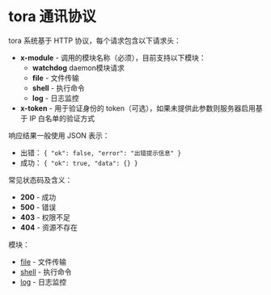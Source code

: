 # tora 通讯协议

tora 系统基于 HTTP 协议，每个请求包含以下请求头：

- **x-module** - 调用的模块名称（必须），目前支持以下模块：
  - **watchdog** daemon模块请求
  - **file** - 文件传输
  - **shell** - 执行命令
  - **log** - 日志监控
- **x-token** - 用于验证身份的 token（可选），如果未提供此参数则服务器启用基于 IP 白名单的验证方式

响应结果一般使用 JSON 表示：

- 出错： `{ "ok": false, "error": "出错提示信息" }`
- 成功： `{ "ok": true, "data": {} }`

常见状态码及含义：

- **200** - 成功
- **500** - 错误
- **403** - 权限不足
- **404** - 资源不存在

模块：

- [file](module-file.md) - 文件传输
- [shell](module-shell.md) - 执行命令
- [log](module-log.md) - 日志监控
